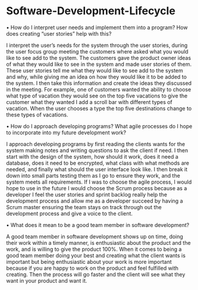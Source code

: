 # Software-Development-Lifecycle

•	How do I interpret user needs and implement them into a program? How does creating “user stories” help with this?

I interpret the user’s needs for the system through the user stories, during the user focus group meeting the customers where asked what you would like to see add to the system. The customers gave the product owner ideas of what they would like to see in the system and made user stories of them. These user stories tell me what they would like to see add to the system and why, while giving me an idea on how they would like it to be added to the system. I then take this information and create the ideas they discussed in the meeting. For example, one of customers wanted the ability to choose what type of vacation they would see on the top five vacations to give the customer what they wanted I add a scroll bar with different types of vacation. When the user chooses a type the top five destinations change to these types of vacations.

•	How do I approach developing programs? What agile processes do I hope to incorporate into my future development work?

I approach developing programs by first reading the clients wants for the system making notes and writing questions to ask the client if need. I then start with the design of the system, how should it work, does it need a database, does it need to be encrypted, what class with what methods are needed, and finally what should the user interface look like. I then break it down into small parts testing them as I go to ensure they work, and the system meets all requirements. If I was to choose the agile process, I would hope to use in the future I would choose the Scrum process because as a developer I feel the user stories and sprint backlog really help the development process and allow me as a developer succeed by having a Scrum master ensuring the team stays on track through out the development process and give a voice to the client.

•	What does it mean to be a good team member in software development?

A good team member in software development shows up on time, doing their work within a timely manner, is enthusiastic about the product and the work, and is willing to give the product 100%. When it comes to being a good team member doing your best and creating what the client wants is important but being enthusiastic about your work is more important because if you are happy to work on the product and feel fulfilled with creating. Then the process will go faster and the client will see what they want in your product and want it.
